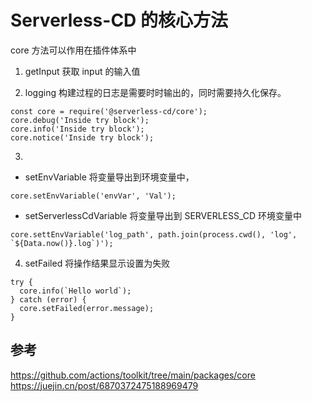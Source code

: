 # Serverless-CD 的核心方法

core 方法可以作用在插件体系中


1. getInput
   获取 input 的输入值

2. logging
   构建过程的日志是需要时时输出的，同时需要持久化保存。

```
const core = require('@serverless-cd/core');
core.debug('Inside try block');
core.info('Inside try block');
core.notice('Inside try block');
```

3. 
- setEnvVariable
   将变量导出到环境变量中，

```
core.setEnvVariable('envVar', 'Val');
```

- setServerlessCdVariable
  将变量导出到 SERVERLESS_CD 环境变量中
```
core.settEnvVariable('log_path', path.join(process.cwd(), 'log', `${Data.now()}.log`)');

```
4. setFailed
   将操作结果显示设置为失败

```
try {
  core.info(`Hello world`);
} catch (error) {
  core.setFailed(error.message);
}
```


## 参考

https://github.com/actions/toolkit/tree/main/packages/core
https://juejin.cn/post/6870372475188969479
